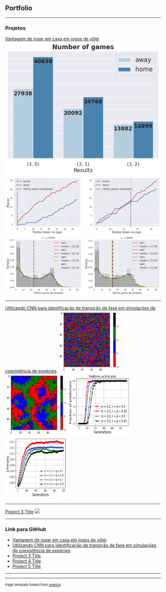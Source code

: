 ## Portfolio

---

### Projetos

[Vantagem de jogar em casa em jogos de vôlei](/sample_page)
<img src="images/games_number.png?raw=true"/>
<img src="images/last_point.png?raw=true"/>
<img src="images/last_point_dist.png?raw=true"/>

---
[Utilizando CNN para identificação de transição de fase em simulações de coexistência de expécies](/pdf/sample_presentation.pdf)
<img src="images/initial.png?raw=true" width="200" height="200"/>
<img src="images/final.png?raw=true" width="200" height="200"/>
<img src="images/transition.png?raw=true" width="200" height="200"/>
<img src="images/transition2.png?raw=true" width="200" height="200"/>

---
[Project 3 Title](http://example.com/)
<img src="images/dummy_thumbnail.jpg?raw=true"/>

---

### Link para GitHub

- [Vantagem de jogar em casa em jogos de vôlei](https://github.com/DiegoDLopes/Extraindo-e-Analisando-Dados-de-V-lei)
- [Utilizando CNN para identificação de transição de fase em simulações de coexistência de expécies](https://github.com/DiegoDLopes/RPS)
- [Project 3 Title](http://example.com/)
- [Project 4 Title](http://example.com/)
- [Project 5 Title](http://example.com/)

---




---
<p style="font-size:11px">Page template forked from <a href="https://github.com/evanca/quick-portfolio">evanca</a></p>
<!-- Remove above link if you don't want to attibute -->
